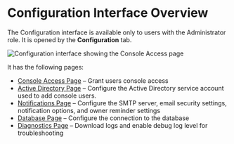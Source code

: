 # Configuration Interface Overview

The Configuration interface is available only to users with the Administrator role. It is opened by
the **Configuration** tab.

![Configuration interface showing the Console Access page](/img/product_docs/auditor/10.6/access/reviews/admin/configuration/consoleaccess.webp)

It has the following pages:

- [Console Access Page](/docs/auditor/10.6/access/reviews/admin/configuration/consoleaccess.md)
  – Grant users console access
- [Active Directory Page](/docs/auditor/10.6/access/reviews/admin/configuration/activedirectory.md)
  – Configure the Active Directory service account used to add console users.
- [Notifications Page](/docs/auditor/10.6/access/reviews/admin/configuration/notifications.md)
  – Configure the SMTP server, email security settings, notification options, and owner reminder
  settings
- [Database Page](/docs/auditor/10.6/access/reviews/admin/configuration/database.md) –
  Configure the connection to the database
- [Diagnostics Page](/docs/auditor/10.6/access/reviews/admin/configuration/diagnostics.md)
  – Download logs and enable debug log level for troubleshooting
